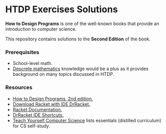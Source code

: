 HTDP Exercises Solutions
===

**How to Design Programs** is one of the well-known books that provide an introduction to computer science.

This repository contains solutions to the **Second Edition** of the book.

### Prerequisites
- School-level math.
- [Descrete mathematics](https://www.amazon.com/Discrete-Mathematics-Applications-Susanna-Epp-dp-1337694193/dp/1337694193/) knowledge would be a plus as it provides background on many topics discussed in HTDP.

### Resources
- [How to Design Programs, 2nd edition.](https://htdp.org/2019-02-24/) 
- [Download Racket with IDE DrRacket.](https://download.racket-lang.org)
- [Racket Documentation.](https://docs.racket-lang.org)
- [DrRacket IDE Shortcuts.](https://docs.racket-lang.org/drracket/Keyboard_Shortcuts.html)
- [Teach Yourself Computer Science](https://teachyourselfcs.com) lists essentials (distilled curriculum) for CS self-study.

